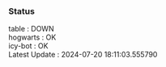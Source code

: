 ### Status


table : DOWN  
hogwarts : OK  
icy-bot : OK  
Latest Update : 2024-07-20 18:11:03.555790
